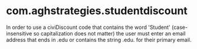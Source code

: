 # com.aghstrategies.studentdiscount

In order to use a civiDiscount code that contains the word 'Student' (case-insensitive so capitalization does not matter) the user must enter an email address that ends in .edu or contains the string .edu. for their primary email.
